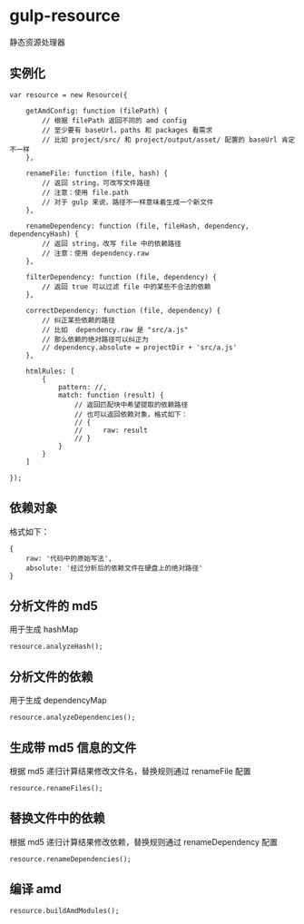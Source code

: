 # gulp-resource

静态资源处理器

## 实例化

```
var resource = new Resource({

    getAmdConfig: function (filePath) {
        // 根据 filePath 返回不同的 amd config
        // 至少要有 baseUrl，paths 和 packages 看需求
        // 比如 project/src/ 和 project/output/asset/ 配置的 baseUrl 肯定不一样
    },

    renameFile: function (file, hash) {
        // 返回 string，可改写文件路径
        // 注意：使用 file.path
        // 对于 gulp 来说，路径不一样意味着生成一个新文件
    },

    renameDependency: function (file, fileHash, dependency, dependencyHash) {
        // 返回 string，改写 file 中的依赖路径
        // 注意：使用 dependency.raw
    },

    filterDependency: function (file, dependency) {
        // 返回 true 可以过滤 file 中的某些不合法的依赖
    },

    correctDependency: function (file, dependency) {
        // 纠正某些依赖的路径
        // 比如  dependency.raw 是 "src/a.js"
        // 那么依赖的绝对路径可以纠正为
        // dependency.absolute = projectDir + 'src/a.js'
    },

    htmlRules: [
        {
            pattern: //,
            match: function (result) {
                // 返回匹配块中希望提取的依赖路径
                // 也可以返回依赖对象，格式如下：
                // {
                //     raw: result
                // }
            }
        }
    ]

});
```

## 依赖对象

格式如下：

```
{
    raw: '代码中的原始写法',
    absolute: '经过分析后的依赖文件在硬盘上的绝对路径'
}
```

## 分析文件的 md5

用于生成 hashMap

```
resource.analyzeHash();
```

## 分析文件的依赖

用于生成 dependencyMap

```
resource.analyzeDependencies();
```

## 生成带 md5 信息的文件

根据 md5 递归计算结果修改文件名，替换规则通过 renameFile 配置

```
resource.renameFiles();
```

## 替换文件中的依赖

根据 md5 递归计算结果修改依赖，替换规则通过 renameDependency 配置

```
resource.renameDependencies();
```

## 编译 amd

```
resource.buildAmdModules();
```